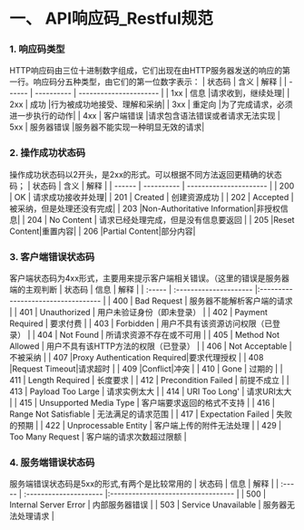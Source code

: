 # 一、 API响应码_Restful规范
### 1. 响应码类型
HTTP响应码由三位十进制数字组成，它们出现在由HTTP服务器发送的响应的第一行。响应码分五种类型，由它们的第一位数字表示：
| 状态码 | 含义       | 解释                   |
| ------ | ---------- | ---------------------- |
| 1xx    | 信息        |请求收到，继续处理|
| 2xx    | 成功        |行为被成功地接受、理解和采纳|
| 3xx    | 重定向      |为了完成请求，必须进一步执行的动作|
| 4xx    | 客户端错误  |请求包含语法错误或者请求无法实现
| 5xx    | 服务器错误  |服务器不能实现一种明显无效的请求|

### 2. 操作成功状态码
操作成功状态码以2开头，是2xx的形式。可以根据不同方法返回更精确的状态码；
| 状态码 | 含义       | 解释                   |
| ------ | ---------- | ---------------------- |
| 200    | OK         | 请求成功接收并处理|
| 201    | Created    | 创建资源成功           |
| 202    | Accepted   |被采纳，但是处理还没有完成|
| 203    |Non-Authoritative Information|非授权信息|
| 204    | No Content | 请求已经处理完成，但是没有信息要返回 |
| 205    |Reset Content|重置内容|
| 206    |Partial Content|部分内容|


### 3. 客户端错误状态码
客户端状态码为4xx形式，主要用来提示客户端相关错误。（这里的错误是服务器端的主观判断
| 状态码 | 信息                   | 解释                               |
| :----- | :--------------------- |:---------------------------------- |
| 400    | Bad Request            | 服务器不能解析客户端的请求           |
| 401    | Unauthorized           | 用户未验证身份（即未登录）           |
| 402    | Payment Required       | 要求付费                           |
| 403    | Forbidden              | 用户不具有该资源访问权限（已登录）   |
| 404    | Not Found              | 所请求资源不存在或不可用            |
| 405    | Method Not Allowed     | 用户不具有该HTTP方法的权限（已登录） |
| 406    | Not Acceptable         | 不被采纳                           |
| 407    |Proxy Authentication Required|要求代理授权                   |
| 408    |Request Timeout|请求超时                   |
| 409    |Conflict|冲突                  |
| 410    | Gone                   | 过期的     |
| 411    | Length Required        | 长度要求     |
| 412    | Precondition Failed    | 前提不成立     |
| 413    | Payload Too Large    | 请求实例太大     |
| 414    | URI Too Long'    | 请求URI太大     |
| 415    | Unsupported Media Type | 客户端要求返回的格式不支持          |
| 416    | Range Not Satisfiable | 无法满足的请求范围         |
| 417    | Expectation Failed | 失败的预期         |
| 422    | Unprocessable Entity   | 客户端上传的附件无法处理            |
| 429    | Too Many Request       | 客户端的请求次数超过限额            |

### 4. 服务端错误状态码
服务端错误状态码是5xx的形式,有两个是比较常用的
| 状态码 | 信息                   | 解释                               |
| :----- | :--------------------- |:---------------------------------- |
| 500    | Internal Server Error   | 内部服务器错误 |
| 503    | Service Unavailable       | 服务器无法处理请求           |


